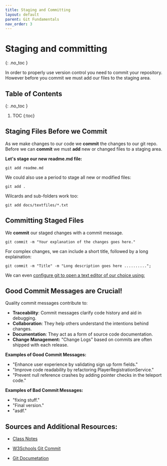 ```yaml
---
title: Staging and Committing
layout: default
parent: Git Fundamentals 
nav_order: 3
---
```

<!-- prettier-ignore-start -->
# Staging and committing
{: .no_toc }

In order to properly use version control you need to commit your repository. However before you commit we must add our files to the staging area.
## Table of Contents
{: .no_toc }

1. TOC
{:toc}

<!-- prettier-ignore-end -->
## Staging Files Before we Commit
As we make changes to our code we **commit** the changes to our git repo. Before we can **commit** we must **add** new or changed files to a staging area.

**Let's stage our new readme.md file:**
```
git add readme.md
```
We could also use a period to stage all new or modified files:
```
git add .
```

Wilcards and sub-folders work too:
```
git add docs/textfiles/*.txt
```

## Committing Staged Files
We **commit** our staged changes with a commit message.
``` 
git commit -m "Your explanation of the changes goes here."
```

For complex changes, we can include a short title, followed by a long explaination:
```
git commit -m "Title" -m "Long description goes here .........."; 
```

We can even [configure git to open a text editor of our choice using:](https://docs.github.com/en/get-started/getting-started-with-git/associating-text-editors-with-git)


## Good Commit Messages are Crucial!
Quality commit messages contribute to:
- **Traceability**: Commit messages clarify code history and aid in debugging.
- **Collaboration**: They help others understand the intentions behind changes.
- **Documentation**: They act as a form of source code documentation.
- **Change Management:** "Change Logs" based on commits are often shipped with each release.

**Examples of Good Commit Messages:**
- "Enhance user experience by validating sign up form fields."
- "Improve code readability by refactoring PlayerRegistrationService."
- "Prevent null reference crashes by adding pointer checks in the teleport code."

**Examples of Bad Commit Messages:**
- "fixing stuff."
- "Final version."
- "asdf."


## Sources and Additional Resources:

- [Class Notes](https://stungeye.github.io/Software-Development-And-Documentation-1/01-version-control-tools/index.html#26 )

- [W3Schools Git Commit](https://www.w3schools.com/git/git_commit.asp)

- [Git Documetation](https://git-scm.com/docs/git-commit)
